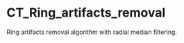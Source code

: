 CT_Ring_artifacts_removal
=========================

Ring artifacts removal algorithm with radial median filtering.
